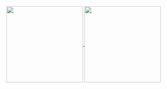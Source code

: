 
<a href="https://github.com/anuraghazra/github-readme-stats">
  <img height=200 align="center" src="https://stats-mj4mtgbdd-alcaanns-projects.vercel.app/api?username=alcaann&count_private=true" />
</a>
<a href="https://github.com/anuraghazra/convoychat">
  <img height=200 align="center" src="https://stats-mj4mtgbdd-alcaanns-projects.vercel.app/api/top-langs/?username=alcaann&count_private=true&layout=compact&langs_count=12&card_width=320" />
</a>
